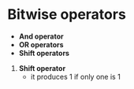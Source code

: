 # Bitwise operators

- **And operator**
- **OR operators**
- **Shift operators**

1. **Shift operator**
   - it produces 1 if only one is 1
